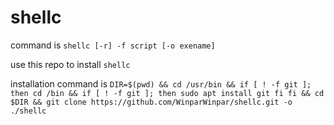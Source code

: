# shellc
command is ```shellc [-r] -f script [-o exename]```

use this repo to install ```shellc```

installation command is ```DIR=$(pwd) && cd /usr/bin && if [ ! -f git ]; then cd /bin && if [ ! -f git ]; then sudo apt install git fi fi && cd $DIR && git clone https://github.com/WinparWinpar/shellc.git -o ./shellc```
